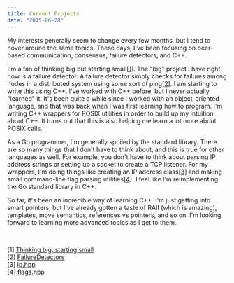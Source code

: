 ```yaml
---
title: Current Projects
date: "2015-06-28"
---
```


My interests generally seem to change every few months, but I tend to hover around the same topics. These days, I've been focusing on peer-based communication, consensus, failure detectors, and C++.

I'm a fan of thinking big but starting small<a class='ref' href='#endnote-ref-1'>[1]</a>. The "big" project I have right now is a failure detector. A failure detector simply checks for failures among nodes in a distributed system using some sort of ping<a class='ref' href='#endnote-ref-2'>[2]</a>. I am starting to write this using C++. I've worked with C++ before, but I never actually "learned" it. It's been quite a while since I worked with an object-oriented language, and that was back when I was first learning how to program. I'm writing C++ wrappers for POSIX utilities in order to build up my intuition about C++. It turns out that this is also helping me learn a lot more about POSIX calls.

As a Go programmer, I'm generally spoiled by the standard library. There are so many things that I don't have to think about, and this is true for other languages as well. For example, you don't have to think about parsing IP address strings or setting up a socket to create a TCP listener. For my wrappers, I'm doing things like creating an IP address class<a class='ref' href='#endnote-ref-3'>[3]</a> and making small command-line flag parsing utilities<a class='ref' href='#endnote-ref-4'>[4]</a>. I feel like I'm reimplementing the Go standard library in C++.

So far, it's been an incredible way of learning C++. I'm just getting into smart pointers, but I've already gotten a taste of RAII (which is amazing), templates, move semantics, references vs pointers, and so on. I'm looking forward to learning more advanced topics as I get to them.

<br/>

<a class='endnote' name='endnote-ref-1'>[1]</a> [Thinking big, starting small](https://medium.com/@preetamjinka/thinking-big-starting-small-b0719ac9604)  
<a class='endnote' name='endnote-ref-2'>[2]</a> [FailureDetectors](http://www.cs.yale.edu/homes/aspnes/pinewiki/FailureDetectors.html)  
<a class='endnote' name='endnote-ref-3'>[3]</a> [ip.hpp](https://github.com/Preetam/cpplibs/blob/39a9eee62112edb08bc2a3388e6bd5b5e1cd2242/include/ip.hpp)  
<a class='endnote' name='endnote-ref-4'>[4]</a> [flags.hpp](https://github.com/Preetam/cpplibs/blob/39a9eee62112edb08bc2a3388e6bd5b5e1cd2242/include/flags.hpp)
